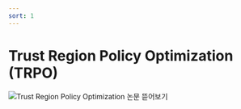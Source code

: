 ```yaml
---
sort: 1
---
```


# Trust Region Policy Optimization (TRPO)
![Trust Region Policy Optimization  논문 뜯어보기](https://user-images.githubusercontent.com/93563862/139814258-bb42338f-65a9-41a6-a0b0-81a099c10d5c.png)
